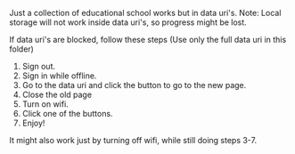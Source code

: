 Just a collection of educational school works but in data uri's. Note: Local storage will not work inside data uri's, so progress might be lost. 

If data uri's are blocked, follow these steps (Use only the full data uri in this folder)

1. Sign out.
2. Sign in while offline.
3. Go to the data uri and click the button to go to the new page.
4. Close the old page
5. Turn on wifi.
6. Click one of the buttons.
7. Enjoy!

It might also work just by turning off wifi, while still doing steps 3-7. 

